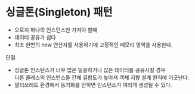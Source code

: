 # 싱글톤(Singleton) 패턴

- 오로지 하나의 인스턴스만 가져야 할때
- 데이터 공유가 쉽다
- 최초 한번의 new 연산자를 사용하기에 고정적인 메모리 영역을 사용한다.

단점
- 싱글톤 인스턴스가 너무 많은 일을하거나 많은 데이터를 공유시킬 경우  
  다른 클래스의 인스턴스들 간에 결합도가 높아져 객체 지향 설계 원칙에 어긋난다.
- 멀티쓰레드 환경에서 동기화를 안하면 인스턴스가 여러개 생성될 수 있다.